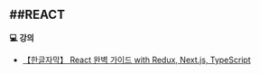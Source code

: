 ##REACT
---

**💻 강의**


+ [【한글자막】 React 완벽 가이드 with Redux, Next.js, TypeScript](https://www.udemy.com/course/best-react/?couponCode=KEEPLEARNING)
